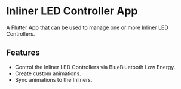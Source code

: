 # Inliner LED Controller App

A Flutter App that can be used to manage one or more Inliner LED Controllers.

## Features
-  Control the Inliner LED Controllers via BlueBluetooth Low Energy.
-  Create custom animations.
-  Sync animations to the Inliners.
